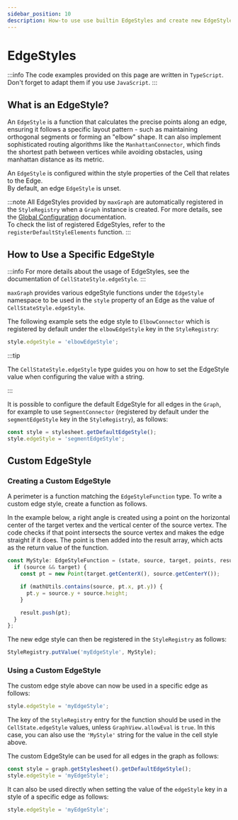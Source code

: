 ```yaml
---
sidebar_position: 10
description: How-to use use builtin EdgeStyles and create new EdgeStyles.
---
```


# EdgeStyles

:::info
The code examples provided on this page are written in `TypeScript`.
Don't forget to adapt them if you use `JavaScript`.
:::

## What is an EdgeStyle?

An `EdgeStyle` is a function that calculates the precise points along an edge, ensuring it follows a specific layout pattern - such as maintaining orthogonal segments or forming an "elbow" shape.
It can also implement sophisticated routing algorithms like the `ManhattanConnector`, which finds the shortest path between vertices while avoiding obstacles, using manhattan distance as its metric.

An `EdgeStyle` is configured within the style properties of the Cell that relates to the Edge.  
By default, an edge `EdgeStyle` is unset.

:::note
All EdgeStyles provided by `maxGraph` are automatically registered in the `StyleRegistry` when a `Graph` instance is created. For more details, see the [Global Configuration](global-configuration.md#styles) documentation.  
To check the list of registered EdgeStyles, refer to the `registerDefaultStyleElements` function.
:::


## How to Use a Specific EdgeStyle

:::info
For more details about the usage of EdgeStyles, see the documentation of `CellStateStyle.edgeStyle`.
:::

`maxGraph` provides various edgeStyle functions under the `EdgeStyle` namespace to be used in the `style` property of an Edge as the value of `CellStateStyle.edgeStyle`.

The following example sets the edge style to `ElbowConnector` which is registered by default under the `elbowEdgeStyle` key in the `StyleRegistry`:

```javascript
style.edgeStyle = 'elbowEdgeStyle';
```

:::tip

The `CellStateStyle.edgeStyle` type guides you on how to set the EdgeStyle value when configuring the value with a string.

:::

It is possible to configure the default EdgeStyle for all edges in the `Graph`, for example to use `SegmentConnector` (registered by default under the `segmentEdgeStyle` key in the `StyleRegistry`), as follows:

```javascript
const style = stylesheet.getDefaultEdgeStyle();
style.edgeStyle = 'segmentEdgeStyle';
```


## Custom EdgeStyle

### Creating a Custom EdgeStyle

A perimeter is a function matching the `EdgeStyleFunction` type. To write a custom edge style, create a function as follows.

In the example below, a right angle is created using a point on the horizontal center of the target vertex and the vertical center of the source vertex.
The code checks if that point intersects the source vertex and makes the edge straight if it does.
The point is then added into the result array, which acts as the return value of the function.

```typescript
const MyStyle: EdgeStyleFunction = (state, source, target, points, result) => {
  if (source && target) {
    const pt = new Point(target.getCenterX(), source.getCenterY());

    if (mathUtils.contains(source, pt.x, pt.y)) {
      pt.y = source.y + source.height;
    }

    result.push(pt);
  }
};
```

The new edge style can then be registered in the `StyleRegistry` as follows:
```javascript
StyleRegistry.putValue('myEdgeStyle', MyStyle);
```


### Using a Custom EdgeStyle

The custom edge style above can now be used in a specific edge as follows:
```javascript
style.edgeStyle = 'myEdgeStyle';
```

The key of the `StyleRegistry` entry for the function should be used in the `CellState.edgeStyle` values, unless `GraphView.allowEval` is `true`.
In this case, you can also use the `'MyStyle'` string for the value in the cell style above.

The custom EdgeStyle can be used for all edges in the graph as follows:

```javascript
const style = graph.getStylesheet().getDefaultEdgeStyle();
style.edgeStyle = 'myEdgeStyle';
```

It can also be used directly when setting the value of the `edgeStyle` key in a style of a specific edge as follows:
```javascript
style.edgeStyle = 'myEdgeStyle';
```
